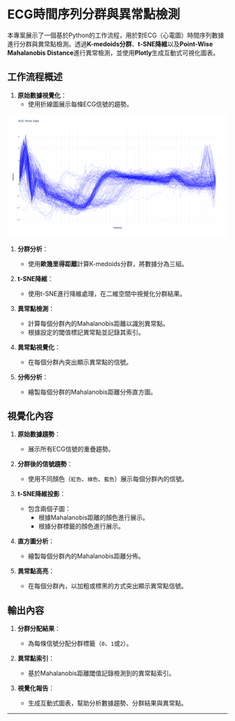 # ECG時間序列分群與異常點檢測

本專案展示了一個基於Python的工作流程，用於對ECG（心電圖）時間序列數據進行分群與異常點檢測。透過**K-medoids分群**、**t-SNE降維**以及**Point-Wise Mahalanobis Distance**進行異常檢測，並使用**Plotly**生成互動式可視化圖表。


## 工作流程概述

1. **原始數據視覺化**：
   - 使用折線圖展示每條ECG信號的趨勢。

![ECG Trend](./plots/raw_data_trend.png)

1. **分群分析**：
   - 使用**歐幾里得距離**計算K-medoids分群，將數據分為三組。

2. **t-SNE降維**：
   - 使用t-SNE進行降維處理，在二維空間中視覺化分群結果。

3. **異常點檢測**：
   - 計算每個分群內的Mahalanobis距離以識別異常點。
   - 根據設定的閾值標記異常點並記錄其索引。

4. **異常點視覺化**：
   - 在每個分群內突出顯示異常點的信號。

5. **分佈分析**：
   - 繪製每個分群的Mahalanobis距離分佈直方圖。


## 視覺化內容

1. **原始數據趨勢**：
   - 展示所有ECG信號的重疊趨勢。

2. **分群後的信號趨勢**：
   - 使用不同顏色（`紅色`、`綠色`、`藍色`）展示每個分群內的信號。

3. **t-SNE降維投影**：
   - 包含兩個子圖：
     - 根據Mahalanobis距離的顏色進行展示。
     - 根據分群標籤的顏色進行展示。

4. **直方圖分析**：
   - 繪製每個分群內的Mahalanobis距離分佈。

5. **異常點高亮**：
   - 在每個分群內，以加粗或標黑的方式突出顯示異常點信號。


## 輸出內容

1. **分群分配結果**：
   - 為每條信號分配分群標籤（`0`、`1`或`2`）。

2. **異常點索引**：
   - 基於Mahalanobis距離閾值記錄檢測到的異常點索引。

3. **視覺化報告**：
   - 生成互動式圖表，幫助分析數據趨勢、分群結果與異常點。

---